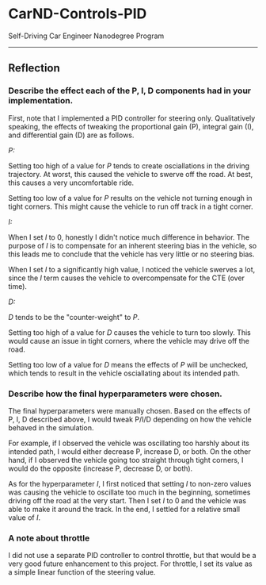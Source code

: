 # CarND-Controls-PID
Self-Driving Car Engineer Nanodegree Program

---

## Reflection

### Describe the effect each of the P, I, D components had in your implementation.

First, note that I implemented a PID controller for steering only. Qualitatively speaking, the effects of tweaking the proportional gain (P), integral gain (I), and differential gain (D) are as follows.

_P:_

Setting too high of a value for _P_ tends to create osciallations in the driving trajectory. At worst, this caused the vehicle to swerve off the road. At best, this causes a very uncomfortable ride.

Setting too low of a value for _P_ results on the vehicle not turning enough in tight corners. This might cause the vehicle to run off track in a tight corner.

_I:_

When I set _I_ to 0, honestly I didn't notice much difference in behavior. The purpose of _I_ is to compensate for an inherent steering bias in the vehicle, so this leads me to conclude that the vehicle has very little or no steering bias.

When I set _I_ to a significantly high value, I noticed the vehicle swerves a lot, since the _I_ term causes the vehicle to overcompensate for the CTE (over time).

_D:_

_D_ tends to be the "counter-weight" to _P_.

Setting too high of a value for _D_ causes the vehicle to turn too slowly. This would cause an issue in tight corners, where the vehicle may drive off the road.

Setting too low of a value for _D_ means the effects of _P_ will be unchecked, which tends to result in the vehicle osciallating about its intended path.

### Describe how the final hyperparameters were chosen.

The final hyperparameters were manually chosen. Based on the effects of P, I, D described above, I would tweak P/I/D depending on how the vehicle behaved in the simulation.

For example, if I observed the vehicle was oscillating too harshly about its intended path, I would either decrease P, increase D, or both. On the other hand, if I observed the vehicle going too straight through tight corners, I would do the opposite (increase P, decrease D, or both).

As for the hyperparameter _I_, I first noticed that setting _I_ to non-zero values was causing the vehicle to oscillate too much in the beginning, sometimes driving off the road at the very start. Then I set _I_ to 0 and the vehicle was able to make it around the track. In the end, I settled for a relative small value of _I_.

### A note about throttle

I did not use a separate PID controller to control throttle, but that would be a very good future enhancement to this project. For throttle, I set its value as a simple linear function of the steering value.
